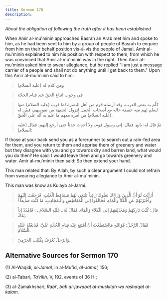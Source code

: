 ```yaml
---
title: Sermon 170
description: 
---
```


*About the obligation of following the truth after it has been
established*

When Amir al-mu\'minin approached Basrah an Arab met him and spoke to
him, as he had been sent to him by a group of people of Basrah to
enquire from him on their behalf position vis-à-vis the people of Jamal.
Amir al-mu\'minin explained to him his position with respect to them,
from which he was convinced that Amir al-mu\'minin was in the right.
Then Amir al-mu\'minin asked him to swear allegiance, but he replied \"I
am just a message carrier of a people and shall not do anything until I
get back to them.\" Upon this Amir al-mu\'minin said to him:

> ومن كلام له (عليه السلام)

> في وجوب اتباع الحقّ عند قيام الحجّة

> كلّم به بعض العرب، وقد أرسله قوم من أهل البصرة لما قرب (عليه السلام)
> منها ليعلم لهم منه حقيقة حاله مع أصحاب الجمل لتزول الشبهة من نفوسهم،
> فبيّن له (عليه السلام) من أمره معهم ما علم به أنّه على الحقّ.

> ثمّ قال له: بايع. فقال: إني رسول قوم، ولا أحدِث حدثاً حتى أرجع إليهم.
> فقال (عليه السلام):

If those at your back send you as a forerunner to search out a rain-fed
area for them, and you return to them and apprise them of greenery and
water but they disagree with you and go towards dry and barren land,
what would you do then? He said: I would leave them and go towards
greenery and water. Amir al-mu\'minin then said: So then extend your
hand.

This man related that: By Allah, by such a clear argument I could not
refrain from swearing allegiance to Amir al-mu\'minin.

This man was know as Kulayb al-Jarmi.

> أَرَأَيْتَ لَوْ أَنَّ الَّذِينَ وَرَاءَكَ بَعَثُوكَ رَائِداً تَبْتَغِي لَهُمْ مَسَاقِطَ الْغَيْثِ، فَرَجَعْتَ إلَيْهِمْ
> وَأَخْبَرْتَهُمْ عَنِ الْكَلاَ وَالْمَاءِ، فَخَالَفُوا إلى الْمَعَاطِشِ وَالْـمَجَادِبِ، مَا كُنْتَ صَانِعاً؟

> قال: كُنْتُ تَارِكَهُمْ وَمُخَالِفَهُمْ إلى الْكَلاَءِ وَالْمَاءِ. فَقَالَ لَهُ ـ عَلَيْهِ السَّلاَمُ ـ :
> فَامْدُدْ إذاً يَدَكَ.

> فَقَالَ الرَّجُلُ: فَوَاللهِ مَااسْتَطَعْتُ أَنْ أَمْتَنِعَ عِنْدَ قِيَامِ الْحُجَّةِ عَلَيَّ، فَبَايَعْتُهُ عَلَيْهِ
> الْسَّلاَمُ.

> وَالرّجلُ يُعْرَفُ بِكُلَيْب الجَرْمِيّ.

## Alternative Sources for Sermon 170

\(1\) Al-Waqidi, *al-Jamal,* in al-Mufid, *al-Jamal,* 156;

\(2\) al-Tabari, *Ta\'rikh,* V, 192, events of 36 H.;

\(3\) al-Zamakhshari, *Rabi', bab al-jawabat al-muskitah wa rashaqat
al-kalam.*